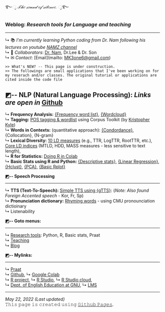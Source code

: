 ࿐*ೃ 𝒯𝒽𝑒 𝓈𝑜𝓊𝓃𝒹 𝑜𝒻 𝓈𝒾𝓁𝑒𝓃𝒸𝑒. ೃ*࿐  
### Weblog: _Research tools for Language and teaching_
---  

↳ 📚 _I'm currently learning Python coding from Dr. Nam following his lectures on youtube [NAMZ channel](https://www.youtube.com/channel/UCKHB0ZiTVk8qUdqhVtnCUrA/featured)_   
↳ 👥 _Collaborators_: [Dr. Nam](https://github.com/hsnam95), Dr.Lee & Dr. Son  
↳ ✉ _Contact_: [Email](mailto: MK3one6@gmail.com)  
 
~~~
>> What's NEW? -- This page is under construction. 
>> The followings are small applications that I've been working on for my reserach and/or classes. The original tutorial or applications are cited inside the code file  
~~~

**◩-- NLP** (Natural Language Processing): _Links are open in_ [Github](https://github.com)     
---  

↳ **Frequency Analysis:** 
[{Frequency word list}](https://github.com/MK316/applications/blob/e97cc8a0c51c8009a4a2a0b597cb3962c55dfaf2/Creating_wordlist.ipynb), [{Wordcloud}](https://github.com/MK316/applications/blob/main/wordcloud.ipynb)      
↳ **Tagging:** [POS tagging & wordlist](https://github.com/MK316/applications/blob/e97cc8a0c51c8009a4a2a0b597cb3962c55dfaf2/Tagging_CorpusToolKit.ipynb)  using Corpus Toolkit (by [Kristopher Kyle](https://kristopherkyle.github.io/professional-webpage/))    
↳ **Words in Contexts:** (quantitative approach): [{Condordance}](https://github.com/MK316/applications/blob/e97cc8a0c51c8009a4a2a0b597cb3962c55dfaf2/concordance.ipynb), {Collocation}, {N-gram}  
↳ **Lexical Diversity:** [10 LD measures](https://github.com/kristopherkyle/lexical_diversity) (e.g., TTR, LogTTR, RootTTR, etc.), [Core LD indices](https://github.com/MK316/applications/blob/main/LD_mtld_hdd_mass.ipynb) (MTLD, HDD, MASS measures - less sensitive to text length),    
↳ **R for Statistics:** [Doing R in Colab](https://github.com/MK316/R_intro/blob/eaa0a0dc0738be31d6bd5958bab88beade1b90cd/01_How_to_do_R_in_colab.ipynb)  
↳ **Basic Stats using R and Python:** [{Descriptive stats}](https://github.com/MK316/statistics/blob/3c50a8393e54cc4819f2ded818ed5b3d19a4f65d/Descriptive_stat.ipynb), [{Linear Regression}](https://github.com/MK316/statistics/blob/main/lineaRegression.ipynb), [{Hclust}](https://github.com/MK316/R_intro/blob/eaa0a0dc0738be31d6bd5958bab88beade1b90cd/Hclust.ipynb), [{PCA}](https://github.com/MK316/R_intro/blob/eaa0a0dc0738be31d6bd5958bab88beade1b90cd/PCA.ipynb), [{Basic Rplot}](https://github.com/MK316/R_intro/blob/eaa0a0dc0738be31d6bd5958bab88beade1b90cd/R_BasicPlots.ipynb)   

**◩-- Speech Processing**   

---   

↳ **TTS (Text-To-Speech):** [Simple TTS using {gTTS}](https://github.com/MK316/applications/blob/main/Speech_gTTS.ipynb): (_Note: Also found Foreign Accented speech_ - Kor, Fr, Sp)  
↳ **Pronunciation dictionary:** [Rhyming words](https://github.com/MK316/applications/blob/main/Searching_ryhmingwords.ipynb) - using CMU pronounciation dictioinary  
↳ Listenability  

**◩-- Goto menus:**   

---   

↳ [Research tools](/contents/tools.md): Python, R, Basic stats, Praat  
↳ [Teaching](/contents/teaching.md)  
↳ [Blog](/blog/blogmain.md)  

**◩-- Mylinks:**  

---   

↳ [Praat](https://www.fon.hum.uva.nl/praat/)   
↳ [Github](https://www.github.com/), ↳ [Google Colab](https://colab.research.google.com/)  
↳ [R project](https://www.r-project.org/), ↳ [R Studio](https://www.rstudio.com/), ↳ [R Studio cloud](https://rstudio.cloud/),  
↳ [Dept. of English Education at GNU](https://englishedu.gnu.ac.kr), ↳ [LMS](https://rec.ac.kr/gnu)  
    

  
---
_May 22, 2022 (Last updated)_   
𝚃𝚑𝚒𝚜 𝚙𝚊𝚐𝚎 𝚒𝚜 𝚌𝚛𝚎𝚊𝚝𝚎𝚍 𝚞𝚜𝚒𝚗𝚐 [𝙶𝚒𝚝𝚑𝚞𝚋 𝙿𝚊𝚐𝚎𝚜](https://pages.github.com).

